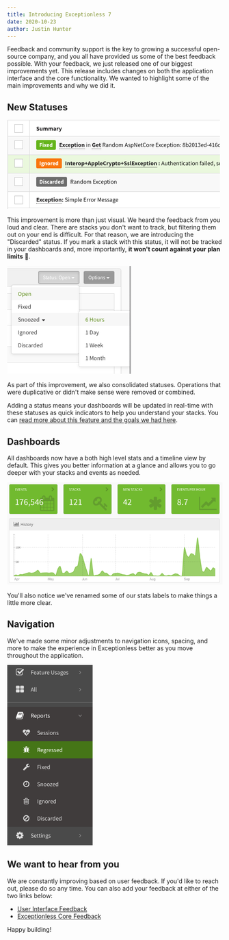 ```yaml
---
title: Introducing Exceptionless 7
date: 2020-10-23
author: Justin Hunter
---
```

Feedback and community support is the key to growing a successful open-source company, and you all have provided us some of the best feedback possible. With your feedback, we just released one of our biggest improvements yet. This release includes changes on both the application interface and the core functionality. We wanted to highlight some of the main improvements and why we did it.

## New Statuses

![new statuses](statuses.png)

This improvement is more than just visual. We heard the feedback from you loud and clear. There are stacks you don't want to track, but filtering them out on your end is difficult. For that reason, we are introducing the "Discarded" status. If you mark a stack with this status, it will not be tracked in your dashboards and, more importantly, **it won't count against your plan limits** 🎉.

![actions example](status.png)

As part of this improvement, we also consolidated statuses. Operations that were duplicative or didn't make sense were removed or combined.

Adding a status means your dashboards will be updated in real-time with these statuses as quick indicators to help you understand your stacks. You can [read more about this feature and the goals we had here](https://github.com/exceptionless/Exceptionless/releases/tag/v7.0.1).

## Dashboards

All dashboards now have a both high level stats and a timeline view by default. This gives you better information at a glance and allows you to go deeper with your stacks and events as needed.

![example dashboard](dashboard_7_0.png)

You'll also notice we've renamed some of our stats labels to make things a little more clear.  

## Navigation

We've made some minor adjustments to navigation icons, spacing, and more to make the experience in Exceptionless better as you move throughout the application.  

![example navigation](navigation.png)

## We want to hear from you

We are constantly improving based on user feedback. If you'd like to reach out, please do so any time. You can also add your feedback at either of the two links below:

* [User Interface Feedback](https://github.com/exceptionless/Exceptionless.UI/issues/new)  
* [Exceptionless Core Feedback](https://github.com/exceptionless/exceptionless/issues/new)  

Happy building!
